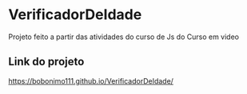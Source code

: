 # VerificadorDeIdade
Projeto feito a partir das atividades do curso de Js do Curso em video

## Link do projeto
https://bobonimo111.github.io/VerificadorDeIdade/
